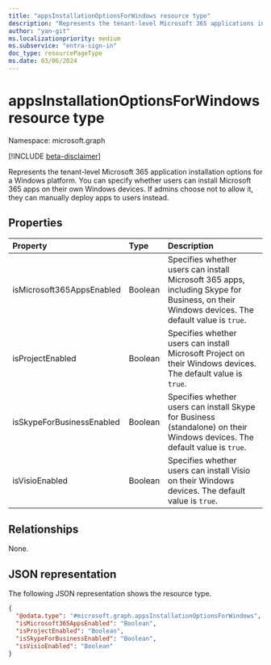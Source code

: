 ```yaml
---
title: "appsInstallationOptionsForWindows resource type"
description: "Represents the tenant-level Microsoft 365 applications installation options for a Windows platform."
author: "yan-git"
ms.localizationpriority: medium
ms.subservice: "entra-sign-in"
doc_type: resourcePageType
ms.date: 03/06/2024
---
```


# appsInstallationOptionsForWindows resource type

Namespace: microsoft.graph

[!INCLUDE [beta-disclaimer](../../includes/beta-disclaimer.md)]

Represents the tenant-level Microsoft 365 application installation options for a Windows platform. You can specify whether users can install Microsoft 365 apps on their own Windows devices. If admins choose not to allow it, they can manually deploy apps to users instead.

## Properties
|Property|Type|Description|
|:---|:---|:---|
| isMicrosoft365AppsEnabled | Boolean | Specifies whether users can install Microsoft 365 apps, including Skype for Business, on their Windows devices. The default value is `true`.|
| isProjectEnabled| Boolean | Specifies whether users can install Microsoft Project on their Windows devices. The default value is `true`. |
| isSkypeForBusinessEnabled | Boolean | Specifies whether users can install Skype for Business (standalone) on their Windows devices. The default value is `true`. |
| isVisioEnabled | Boolean | Specifies whether users can install Visio on their Windows devices. The default value is `true`. |

## Relationships
None.

## JSON representation
The following JSON representation shows the resource type.
<!-- {
  "blockType": "resource",
  "@odata.type": "microsoft.graph.appsInstallationOptionsForWindows"
}
-->
``` json
{
  "@odata.type": "#microsoft.graph.appsInstallationOptionsForWindows",
  "isMicrosoft365AppsEnabled": "Boolean",
  "isProjectEnabled": "Boolean",
  "isSkypeForBusinessEnabled": "Boolean",
  "isVisioEnabled": "Boolean"
}
```
